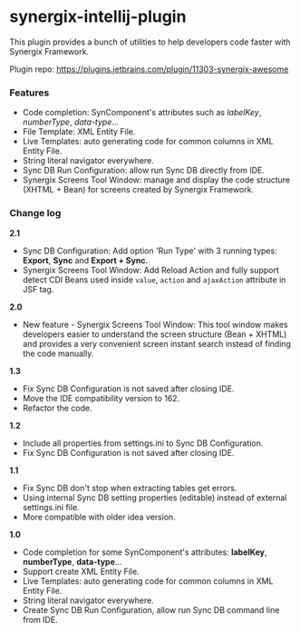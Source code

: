 # synergix-intellij-plugin
This plugin provides a bunch of utilities to help developers code faster with Synergix Framework.

Plugin repo: https://plugins.jetbrains.com/plugin/11303-synergix-awesome

### Features
* Code completion: SynComponent's attributes such as <i>labelKey</i>, <i>numberType</i>, <i>data-type</i>...
* File Template: XML Entity File.
* Live Templates: auto generating code for common columns in XML Entity File.
* String literal navigator everywhere.
* Sync DB Run Configuration: allow run Sync DB directly from IDE.
* Synergix Screens Tool Window: manage and display the code structure (XHTML + Bean) for screens created by Synergix Framework.

### Change log
**2.1**
* Sync DB Configuration: Add option 'Run Type' with 3 running types: <b>Export</b>, <b>Sync</b> and <b>Export + Sync</b>.
* Synergix Screens Tool Window: Add Reload Action and fully support detect CDI Beans used inside `value`, `action` and `ajaxAction` attribute in JSF tag.

**2.0**
* New feature - Synergix Screens Tool Window: This tool window makes developers easier to understand the screen structure (Bean + XHTML) and provides a very convenient screen instant search instead of finding the code manually.

**1.3**
* Fix Sync DB Configuration is not saved after closing IDE.
* Move the IDE compatibility version to 162.
* Refactor the code.

**1.2**
* Include all properties from settings.ini to Sync DB Configuration.
* Fix Sync DB Configuration is not saved after closing IDE.

**1.1**
* Fix Sync DB don't stop when extracting tables get errors.
* Using internal Sync DB setting properties (editable) instead of external settings.ini file.
* More compatible with older idea version.

**1.0**
* Code completion for some SynComponent's attributes: <b>labelKey</b>, <b>numberType</b>, <b>data-type</b>...
* Support create XML Entity File.
* Live Templates: auto generating code for common columns in XML Entity File.
* String literal navigator everywhere.
* Create Sync DB Run Configuration, allow run Sync DB command line from IDE.
